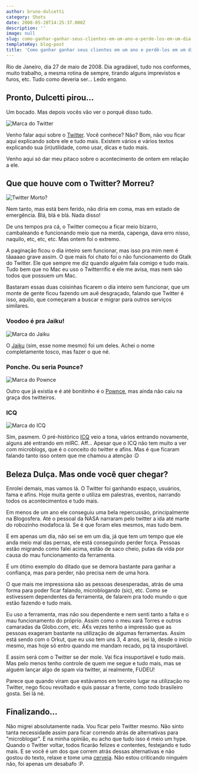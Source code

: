 ```yaml
---
author: bruno-dulcetti
category: Shots
date: 2008-05-28T14:25:37.000Z
description: ''
image: null
slug: como-ganhar-ganhar-seus-clientes-em-um-ano-e-perde-los-em-um-dia
templateKey: blog-post
title: 'Como ganhar ganhar seus clientes em um ano e perdê-los em um dia.'
---
```


Rio de Janeiro, dia 27 de maio de 2008. Dia agradável, tudo nos conformes, muito trabalho, a mesma rotina de sempre, tirando alguns imprevistos e furos, etc. Tudo como deveria ser... Ledo engano.

## Pronto, Dulcetti pirou...

Um bocado. Mas depois vocês vão ver o porquê disso tudo.

<img src="https://static.twitter.com/images/twitter.png" alt="Marca do Twitter" />

Venho falar aqui sobre o <a href="http://www.twitter.com">Twitter</a>. Você conhece? Não? Bom, não vou ficar aqui explicando sobre ele e tudo mais. Existem vários e vários textos explicando sua (in)utilidade, como usar, dicas e tudo mais.

Venho aqui só dar meu pitaco sobre o acontecimento de ontem em relação a ele.

## Que que houve com o Twitter? Morreu?

![Twitter Morto?](/assets/images/posts/twitter-morto.gif)

Nem tanto, mas está bem ferido, não diria em coma, mas em estado de emergência. Blá, blá e blá. Nada disso!

De uns tempos pra cá, o Twitter começou a ficar meio bizarro, cambaleando e funcionando meio que na merda, capenga, dava erro nisso, naquilo, etc, etc, etc. Mas ontem foi o extremo.

A paginação ficou o dia inteiro sem funcionar, mas isso pra mim nem é tãaaaao grave assim. O que mais foi chato foi o não funcionamento do Gtalk do Twitter. Ele que sempre me diz quando alguém fala comigo e tudo mais. Tudo bem que no Mac eu uso o Twitterrific e ele me avisa, mas nem são todos que possuem um Mac.

Bastaram essas duas coisinhas ficarem o dia inteiro sem funcionar, que um monte de gente ficou fazendo um auê desgraçado, falando que Twitter é isso, aquilo, que começaram a buscar e migrar para outros serviços similares.

### Voodoo é pra Jaiku!

<img src="https://www.jaiku.com/images/logo-big.gif" alt="Marca do Jaiku" />

O <a href="http://jaiku.com/">Jaiku</a> (sim, esse nome mesmo) foi um deles. Achei o nome completamente tosco, mas fazer o que né.

### Ponche. Ou seria Pounce?

<img src="https://pownce.com/img/logo.gif" alt="Marca do Pownce" />

Outro que já existia e é até bonitinho é o <a href="http://pownce.com/">Pownce</a>, mas ainda não caiu na graça dos twitteiros.

### ICQ

<img src="https://levangelista.files.wordpress.com/2007/04/20060922-icq.jpg" alt="Marca do ICQ" />

Sim, pasmem. O pré-histórico <a href="http://www.icq.com/">ICQ</a> veio a tona, vários entrando novamente, alguns até entrando em mIRC. Aff... Apesar que o ICQ não tem muito a ver com microblogs, que é o conceito do twitter e afins. Mas é que ficaram falando tanto isso ontem que me chamou a atenção :D

## Beleza Dulça. Mas onde você quer chegar?

Enrolei demais, mas vamos lá. O Twitter foi ganhando espaço, usuários, fama e afins. Hoje muita gente o utiliza em palestras, eventos, narrando todos os acontecimentos e tudo mais.

Em menos de um ano ele conseguiu uma bela repercussão, principalmente na Blogosfera. Até o pessoal da NASA narraram pelo twitter a ida até marte do robozinho modafoca lá. Se é que foram eles mesmos, mas tudo bem.

E em apenas um dia, não sei se em um dia, já que tem um tempo que ele anda meio mal das pernas, ele está conseguindo perder força. Pessoas estão migrando como falei acima, estão de saco cheio, putas da vida por causa do mau funcionamento da ferramenta.

É um ótimo exemplo do ditado que se demora bastante para ganhar a confiança, mas para perder, não precisa nem de uma hora.

O que mais me impressiona são as pessoas desesperadas, atrás de uma forma para poder ficar falando, microblogando (sic), etc. Como se estivessem dependentes da ferramenta, de falarem pra todo mundo o que estão fazendo e tudo mais.

Eu uso a ferramenta, mas não sou dependente e nem senti tanto a falta e o mau funcionamento do próprio. Assim como o meu xará Torres e outros camaradas da Globo.com, etc. Ã€s vezes tenho a impressão que as pessoas exageram bastante na utilização de algumas ferramentas. Assim está sendo com o Orkut, que eu uso tem uns 3, 4 anos, sei lá, desde o início mesmo, mas hoje só entro quando me mandam recado, pq tá insuportável.

E assim será com o Twitter se der mole. Vai fica insuportável e tudo mais. Mas pelo menos tenho controle de quem me segue e tudo mais, mas se alguém lançar algo de spam via twitter, aí realmente, FUDEU!

Parece que quando viram que estávamos em terceiro lugar na utilização no Twitter, nego ficou revoltado e quis passar a frente, como todo brasileiro gosta. Sei lá né.

## Finalizando...

Não migrei absolutamente nada. Vou ficar pelo Twitter mesmo. Não sinto tanta necessidade assim para ficar correndo atrás de alternativas para "microblogar". E na minha opinião, eu acho que tudo isso é meio um hype. Quando o Twitter voltar, todos ficarão felizes e contentes, festejando e tudo mais. E se você é um dos que correm atrás dessas alternativas e não gostou do texto, relaxe e tome uma <a href="https://www.papodebar.com">cerveja</a>. Não estou criticando ninguém não, foi apenas um desabafo :P.
